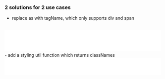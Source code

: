 ### 2 solutions for 2 use cases

- replace as with tagName, which only supports div and span <!-- .element: class="fragment" -->
<br />
<img src="code/tag-name.svg" /> <!-- .element: class="fragment" -->
  <!-- <pre><code data-trim class="language-tsx">
&lt;Box tagName="span" padding="small"&gt;...&lt;/Box&gt;
</code></pre> -->
- add a styling util function which returns classNames <!-- .element: class="fragment" -->
<br />
<img src="code/styling-util.svg" /> <!-- .element: class="fragment" -->
<!-- <pre><code data-trim class="language-tsx">
&lt;Card className={styles({padding: 'small'})}&gt;...&lt;/Card&gt;
</code></pre> -->
